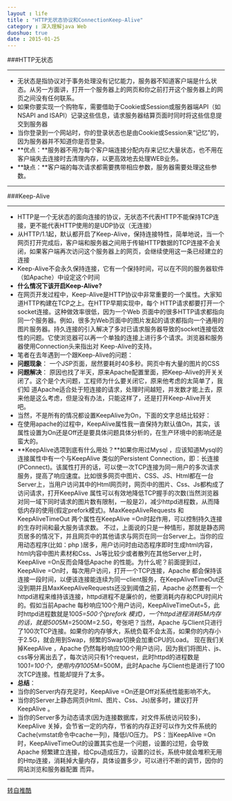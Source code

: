 ```yaml
---
layout : life
title : "HTTP无状态协议和ConnectionKeep-Alive"
category : 深入理解java Web
duoshuo: true
date : 2015-01-25
---
```


###HTTP无状态

--------------

* 无状态是指协议对于事务处理没有记忆能力，服务器不知道客户端是什么状态。从另一方面讲，打开一个服务器上的网页和你之前打开这个服务器上的网页之间没有任何联系。
* 如果你要实现一个购物车，需要借助于Cookie或Session或服务器端API（如NSAPI and ISAPI）记录这些信息，请求服务器结算页面时同时将这些信息提交到服务器 
* 当你登录到一个网站时，你的登录状态也是由Cookie或Session来“记忆”的，因为服务器并不知道你是否登录。
* **优点：**服务器不用为每个客户端连接分配内存来记忆大量状态，也不用在客户端失去连接时去清理内存，以更高效地去处理WEB业务。
* **缺点：**客户端的每次请求都需要携带相应参数，服务器需要处理这些参数。 

--------------

###Keep-Alive

-------------

* HTTP是一个无状态的面向连接的协议，无状态不代表HTTP不能保持TCP连接，更不能代表HTTP使用的是UDP协议（无连接） 
* 从HTTP/1.1起，默认都开启了Keep-Alive，保持连接特性，简单地说，当一个网页打开完成后，客户端和服务器之间用于传输HTTP数据的TCP连接不会关闭，如果客户端再次访问这个服务器上的网页，会继续使用这一条已经建立的连接 
* Keep-Alive不会永久保持连接，它有一个保持时间，可以在不同的服务器软件（如Apache）中设定这个时间 
* **什么情况下该开启Keep-Alive?**
 * 在网页开发过程中，Keep-Alive是HTTP协议中非常重要的一个属性。大家知道HTTP构建在TCP之上。在HTTP早期实现中，每个 HTTP请求都要打开一个socket连接。这种做效率很低，因为一个Web 页面中的很多HTTP请求都指向同一个服务器。例如，很多为Web页面中的图片发起的请求都指向一个通用的图片服务器。持久连接的引入解决了多对已请求服务器导致的socket连接低效性的问题。它使浏览器可以再一个单独的连接上进行多个请求。浏览器和服务器使用Connection头来指出对 Keep-Alive的支持。  
* 笔者在去年遇到一个跟Keep-Alive的问题： 
* **问题现象**： 一个JSP页面，居然要耗时40多秒。网页中有大量的图片的CSS 
* **问题解决**： 原因也找了半天，原来Apache配置里面，把Keep-Alive的开关关闭了。这个是个大问题，工程师为什么要关闭它，原来他考虑的太简单了，我们知 道Apache适合处于短连接的请求，处理时间越短，并发数才能上去，原来他是这么考虑，但是没有办法，只能这样了，还是打开Keep-Alive开关 吧。 
* 当然，不是所有的情况都设置KeepAlive为On，下面的文字总结比较好： 
* 在使用apache的过程中，KeepAlive属性我一直保持为默认值On，其实，该属性设置为On还是Off还是要具体问题具体分析的，在生产环境中的影响还是蛮大的。
* **KeepAlive选项到底有什么用处？**如果你用过Mysql ，应该知道Mysql的连接属性中有一个与KeepAlive 类似的Persistent Connection，即：长连接(PConnect)。该属性打开的话，可以使一次TCP连接为同一用户的多次请求服务，提高了响应速度。比如很多网页中图片、CSS、JS、Html都在一台Server上，当用户访问其中的Html网页时，网页中的图片、Css、Js都构成了访问请求，打开KeepAlive 属性可以有效地降低TCP握手的次数(当然浏览器对同一域下同时请求的图片数有限制，一般是2)，减少httpd进程数，从而降低内存的使用(假定prefork模式)。MaxKeepAliveRequests 和KeepAliveTimeOut 两个属性在KeepAlive =On时起作用，可以控制持久连接的生存时间和最大服务请求数。 
不过，上面说的只是一种情形，那就是静态网页居多的情况下，并且网页中的其他请求与网页在同一台Server上。当你的应用动态程序(比如：php )居多，用户访问时由动态程序即时生成html内容，html内容中图片素材和Css、Js等比较少或者散列在其他Server上时，KeepAlive =On反而会降低Apache 的性能。为什么呢？前面提到过，KeepAlive =On时，每次用户访问，打开一个TCP连接，Apache 都会保持该连接一段时间，以便该连接能连续为同一client服务，在KeepAliveTimeOut还没到期并且MaxKeepAliveRequests还没到阈值之前，Apache 必然要有一个httpd进程来维持该连接，httpd进程不是廉价的，他要消耗内存和CPU时间片的。假如当前Apache 每秒响应100个用户访问，KeepAliveTimeOut=5，此时httpd进程数就是100*5=500个(prefork 模式)，一个httpd进程消耗5M内存的话，就是500*5M=2500M=2.5G，夸张吧？当然，Apache 与Client只进行了100次TCP连接。如果你的内存够大，系统负载不会太高，如果你的内存小于2.5G，就会用到Swap，频繁的Swap切换会加重CPU的Load。 
现在我们关掉KeepAlive ，Apache 仍然每秒响应100个用户访问，因为我们将图片、js、css等分离出去了，每次访问只有1个request，此时httpd的进程数是100*1=100个，使用内存100*5M=500M，此时Apache 与Client也是进行了100次TCP连接。性能却提升了太多。 
* **总结**： 
 * 当你的Server内存充足时，KeepAlive =On还是Off对系统性能影响不大。 
 * 当你的Server上静态网页(Html、图片、Css、Js)居多时，建议打开KeepAlive 。 
 * 当你的Server多为动态请求(因为连接数据库，对文件系统访问较多)，KeepAlive 关掉，会节省一定的内存，节省的内存正好可以作为文件系统的Cache(vmstat命令中cache一列)，降低I/O压力。 
PS：当KeepAlive =On时，KeepAliveTimeOut的设置其实也是一个问题，设置的过短，会导致Apache 频繁建立连接，给Cpu造成压力，设置的过长，系统中就会堆积无用的Http连接，消耗掉大量内存，具体设置多少，可以进行不断的调节，因你的网站浏览和服务器配置 而异。

------------------

[转自推酷](http://www.tuicool.com/articles/eAnQZn)
